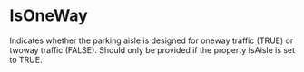 IsOneWay
========

Indicates whether the parking aisle is designed for oneway traffic (TRUE) or twoway traffic (FALSE). Should only be provided if the property IsAisle is set to TRUE.
